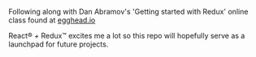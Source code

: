 Following along with Dan Abramov's 'Getting started with Redux' online class found at [egghead.io](http://www.egghead.io)

React® _+_ Redux™ excites me a lot so this repo will hopefully serve as a launchpad for future projects.
